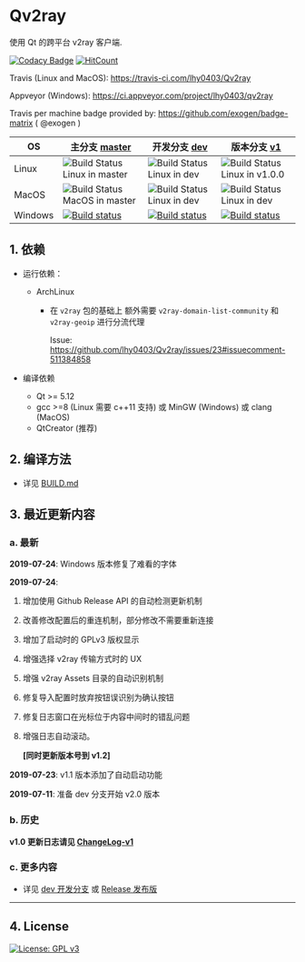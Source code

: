 # Qv2ray 

使用 Qt 的跨平台 v2ray 客户端.

[![Codacy Badge](https://api.codacy.com/project/badge/Grade/a034dd186c36408c92ffb04449fb6996)](https://app.codacy.com/app/lhy0403/Qv2ray?utm_source=github.com&utm_medium=referral&utm_content=lhy0403/Qv2ray&utm_campaign=Badge_Grade_Dashboard) [![HitCount](http://hits.dwyl.io/lhy0403/Qv2ray.svg)](http://hits.dwyl.io/lhy0403/Qv2ray) 

Travis (Linux and MacOS): https://travis-ci.com/lhy0403/Qv2ray

Appveyor (Windows): https://ci.appveyor.com/project/lhy0403/qv2ray

Travis per machine badge provided by: https://github.com/exogen/badge-matrix ( @exogen )

| OS      | 主分支 [master](https://github.com/lhy0403/Qv2ray/tree/master) | 开发分支 [dev](https://github.com/lhy0403/Qv2ray/tree/dev)   | 版本分支 [v1](https://github.com/lhy0403/Qv2ray/tree/version-v1) |
| ------- | ------------------------------------------------------------ | ------------------------------------------------------------ | ------------------------------------------------------------ |
| Linux   | ![Build Status Linux in master](http://badges.herokuapp.com/travis.com/lhy0403/Qv2ray?style=flat-square&env=BADGE=linux&label=Linux-master&branch=master) | ![Build Status Linux in dev](http://badges.herokuapp.com/travis.com/lhy0403/Qv2ray?style=flat-square&env=BADGE=linux&label=Linux-dev&branch=dev) | ![Build Status Linux in v1.0.0](http://badges.herokuapp.com/travis.com/lhy0403/Qv2ray?style=flat-square&env=BADGE=linux&label=Linux-v1&branch=version-v1) |
| MacOS   | ![Build Status MacOS in master](http://badges.herokuapp.com/travis.com/lhy0403/Qv2ray?style=flat-square&env=BADGE=osx&label=MacOS-master&branch=master) | ![Build Status Linux in dev](http://badges.herokuapp.com/travis.com/lhy0403/Qv2ray?style=flat-square&env=BADGE=osx&label=MacOS-dev&branch=dev) | ![Build Status Linux in dev](http://badges.herokuapp.com/travis.com/lhy0403/Qv2ray?style=flat-square&env=BADGE=osx&label=MacOS-v1&branch=version-v1) |
| Windows | [![Build status](https://ci.appveyor.com/api/projects/status/i1l524ws0hiitpm4/branch/master?svg=true)](https://ci.appveyor.com/project/lhy0403/qv2ray/branch/master) | [![Build status](https://ci.appveyor.com/api/projects/status/i1l524ws0hiitpm4/branch/dev?svg=true)](https://ci.appveyor.com/project/lhy0403/qv2ray/branch/dev) | [![Build status](https://ci.appveyor.com/api/projects/status/i1l524ws0hiitpm4/branch/version-v1?svg=true)](https://ci.appveyor.com/project/lhy0403/qv2ray/branch/version-v1) |

## 1. 依赖

- 运行依赖：

  - ArchLinux

    - 在 `v2ray` 包的基础上 额外需要 `v2ray-domain-list-community` 和 `v2ray-geoip` 进行分流代理

      Issue: https://github.com/lhy0403/Qv2ray/issues/23#issuecomment-511384858 

- 编译依赖

  - Qt >= 5.12
  - gcc >=8 (Linux 需要 c++11 支持) 或 MinGW (Windows) 或 clang (MacOS)
  - QtCreator (推荐)

## 2. 编译方法

 - 详见 [BUILD.md](BUILD.md)

## 3. 最近更新内容

### a. 最新

**2019-07-24**: Windows 版本修复了难看的字体

**2019-07-24**:

1. 增加使用 Github Release API 的自动检测更新机制

2. 改善修改配置后的重连机制，部分修改不需要重新连接

3. 增加了启动时的 GPLv3 版权显示

4. 增强选择 v2ray 传输方式时的 UX

5. 增强 v2ray Assets 目录的自动识别机制

6. 修复导入配置时放弃按钮误识别为确认按钮

7. 修复日志窗口在光标位于内容中间时的错乱问题

8. 增强日志自动滚动。

   **[同时更新版本号到 v1.2]**

**2019-07-23**: v1.1 版本添加了自动启动功能

**2019-07-11**: 准备 dev 分支开始 v2.0 版本

### b. 历史

**v1.0 更新日志请见 [ChangeLog-v1](./ChangeLogs/CHANGELOG-v1.0.md)**

### c. 更多内容

- 详见 [dev 开发分支](https://github.com/lhy0403/Qv2ray/tree/dev) 或 [Release 发布版](https://github.com/lhy0403/Qv2ray/releases)

----------------------

## 4. License

[![License: GPL v3](https://img.shields.io/badge/License-GPL%20v3-blue.svg)](https://www.gnu.org/licenses/gpl-3.0)
